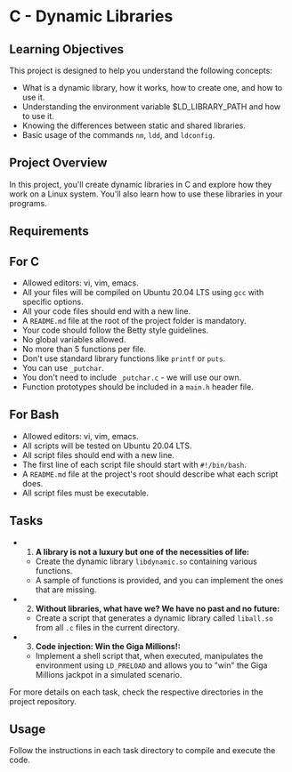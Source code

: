 # C - Dynamic Libraries

## Learning Objectives

This project is designed to help you understand the following concepts:

- What is a dynamic library, how it works, how to create one, and how to use it.
- Understanding the environment variable $LD_LIBRARY_PATH and how to use it.
- Knowing the differences between static and shared libraries.
- Basic usage of the commands `nm`, `ldd`, and `ldconfig`.

## Project Overview

In this project, you'll create dynamic libraries in C and explore how they work on a Linux system. You'll also learn how to use these libraries in your programs.

## Requirements

## For C

- Allowed editors: vi, vim, emacs.
- All your files will be compiled on Ubuntu 20.04 LTS using `gcc` with specific options.
- All your code files should end with a new line.
- A `README.md` file at the root of the project folder is mandatory.
- Your code should follow the Betty style guidelines.
- No global variables allowed.
- No more than 5 functions per file.
- Don't use standard library functions like `printf` or `puts`.
- You can use `_putchar`.
- You don't need to include `_putchar.c` - we will use our own.
- Function prototypes should be included in a `main.h` header file.

## For Bash

- Allowed editors: vi, vim, emacs.
- All scripts will be tested on Ubuntu 20.04 LTS.
- All script files should end with a new line.
- The first line of each script file should start with `#!/bin/bash`.
- A `README.md` file at the project's root should describe what each script does.
- All script files must be executable.

## Tasks

* 1. **A library is not a luxury but one of the necessities of life:**
   - Create the dynamic library `libdynamic.so` containing various functions.
   - A sample of functions is provided, and you can implement the ones that are missing.

* 2. **Without libraries, what have we? We have no past and no future:**
   - Create a script that generates a dynamic library called `liball.so` from all `.c` files in the current directory.

* 3. **Code injection: Win the Giga Millions!:**
   - Implement a shell script that, when executed, manipulates the environment using `LD_PRELOAD` and allows you to "win" the Giga Millions jackpot in a simulated scenario.

For more details on each task, check the respective directories in the project repository.

## Usage

Follow the instructions in each task directory to compile and execute the code.
